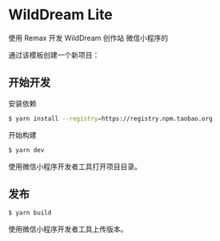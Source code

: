 # WildDream Lite

使用 Remax 开发 WildDream 创作站 微信小程序的

通过该模板创建一个新项目：

## 开始开发

安装依赖

```bash
$ yarn install --registry=https://registry.npm.taobao.org
```

开始构建

```bash
$ yarn dev
```

使用微信小程序开发者工具打开项目目录。

## 发布

```bash
$ yarn build
```

使用微信小程序开发者工具上传版本。
